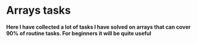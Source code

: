 # Arrays tasks

**Here I have collected a lot of tasks I have solved on arrays that can cover 90% of routine tasks. For beginners it will be quite useful**
